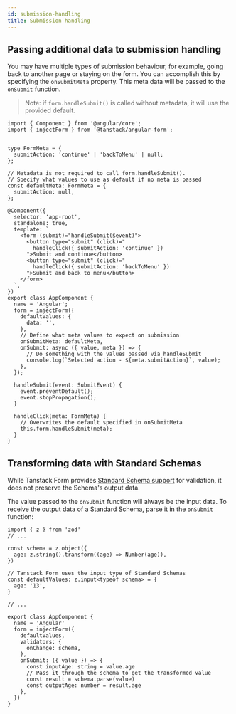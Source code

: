 ```yaml
---
id: submission-handling
title: Submission handling
---
```


## Passing additional data to submission handling

You may have multiple types of submission behaviour, for example, going back to another page or staying on the form.
You can accomplish this by specifying the `onSubmitMeta` property. This meta data will be passed to the `onSubmit` function.

> Note: if `form.handleSubmit()` is called without metadata, it will use the provided default.

```angular-ts
import { Component } from '@angular/core';
import { injectForm } from '@tanstack/angular-form';


type FormMeta = {
  submitAction: 'continue' | 'backToMenu' | null;
};

// Metadata is not required to call form.handleSubmit().
// Specify what values to use as default if no meta is passed
const defaultMeta: FormMeta = {
  submitAction: null,
};

@Component({
  selector: 'app-root',
  standalone: true,
  template: `
    <form (submit)="handleSubmit($event)">
      <button type="submit" (click)="
        handleClick({ submitAction: 'continue' })
      ">Submit and continue</button>
      <button type="submit" (click)="
        handleClick({ submitAction: 'backToMenu' })
      ">Submit and back to menu</button>
    </form>
  `,
})
export class AppComponent {
  name = 'Angular';
  form = injectForm({
    defaultValues: {
      data: '',
    },
    // Define what meta values to expect on submission
    onSubmitMeta: defaultMeta,
    onSubmit: async ({ value, meta }) => {
      // Do something with the values passed via handleSubmit
      console.log(`Selected action - ${meta.submitAction}`, value);
    },
  });

  handleSubmit(event: SubmitEvent) {
    event.preventDefault();
    event.stopPropagation();
  }

  handleClick(meta: FormMeta) {
    // Overwrites the default specified in onSubmitMeta
    this.form.handleSubmit(meta);
  }
}
```

## Transforming data with Standard Schemas

While Tanstack Form provides [Standard Schema support](./validation.md) for validation, it does not preserve the Schema's output data.

The value passed to the `onSubmit` function will always be the input data. To receive the output data of a Standard Schema, parse it in the `onSubmit` function:

```tsx
import { z } from 'zod'
// ...

const schema = z.object({
  age: z.string().transform((age) => Number(age)),
})

// Tanstack Form uses the input type of Standard Schemas
const defaultValues: z.input<typeof schema> = {
  age: '13',
}

// ...

export class AppComponent {
  name = 'Angular'
  form = injectForm({
    defaultValues,
    validators: {
      onChange: schema,
    },
    onSubmit: ({ value }) => {
      const inputAge: string = value.age
      // Pass it through the schema to get the transformed value
      const result = schema.parse(value)
      const outputAge: number = result.age
    },
  })
}
```
